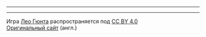 ***

----
Игра [Лео Гюнта](https://graculusdroog.itch.io/) распространяется под [CC BY 4.0](https://creativecommons.org/licenses/by/4.0/)  
[Оригинальный сайт](https://vaarn.github.io/#/) (англ.)
